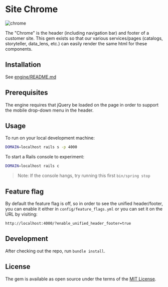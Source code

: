 # Site Chrome

![chrome](http://www.3dtotal.com/admin/new_cropper/tutorial_content_images/208_tid_main_01.jpg)

The "Chrome" is the header (including navigation bar) and footer of a customer site. This gem exists so that our various services/pages (catalogs, storyteller, data_lens, etc.) can easily render the same html for these components.

## Installation

See [engine/README.md](file:///engine/README.md)

## Prerequisites

The engine requires that jQuery be loaded on the page in order to support the mobile drop-down menu in the header.

## Usage

To run on your local development machine:

```sh
DOMAIN=localhost rails s -p 4000
```

To start a Rails console to experiment:

```sh
DOMAIN=localhost rails c
```
>Note: If the console hangs, try running this first `bin/spring stop`

## Feature flag

By default the feature flag is off, so in order to see the unified header/footer, you can enable it either in `config/feature_flags.yml` or you can set it on the URL by visiting:

```
http://localhost:4000/?enable_unified_header_footer=true
```

## Development

After checking out the repo, run `bundle install`.

## License

The gem is available as open source under the terms of the [MIT License](http://opensource.org/licenses/MIT).
